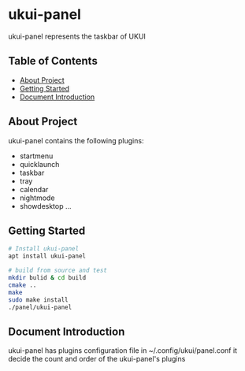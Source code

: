 # ukui-panel
ukui-panel represents the taskbar of UKUI

## Table of Contents

   * [About Project](#About-Project)
   * [Getting Started](#Getting-Started)
   * [Document Introduction](#Document-Introduction)


## About Project

ukui-panel contains the following plugins:
   * startmenu 
   * quicklaunch
   * taskbar
   * tray
   * calendar
   * nightmode
   * showdesktop ...

## Getting Started

```bash
# Install ukui-panel
apt install ukui-panel

# build from source and test
mkdir bulid & cd build
cmake ..
make 
sudo make install
./panel/ukui-panel
```

## Document Introduction

ukui-panel has plugins configuration file in ~/.config/ukui/panel.conf 
it decide the count and order of the ukui-panel's plugins

